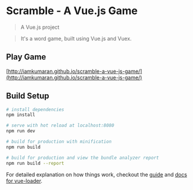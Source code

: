 # Scramble - A Vue.js Game

> A Vue.js project

> It's a word game, built using Vue.js and Vuex.

## Play Game
[http://iamkumaran.github.io/scramble-a-vue-js-game/](http://iamkumaran.github.io/scramble-a-vue-js-game/)

## Build Setup

``` bash
# install dependencies
npm install

# serve with hot reload at localhost:8080
npm run dev

# build for production with minification
npm run build

# build for production and view the bundle analyzer report
npm run build --report
```

For detailed explanation on how things work, checkout the [guide](http://vuejs-templates.github.io/webpack/) and [docs for vue-loader](http://vuejs.github.io/vue-loader).
